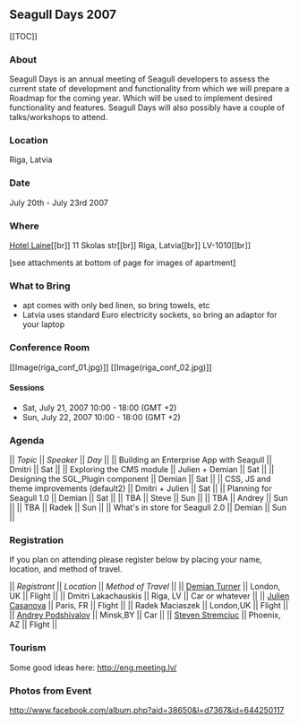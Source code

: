 <!-- Name: RFC/SglDay2007 -->
<!-- Version: 22 -->
<!-- Last-Modified: 2007/07/25 10:13:31 -->
<!-- Author: demian -->
## Seagull Days 2007

[[TOC]]

### About

Seagull Days is an annual meeting of Seagull developers to assess the current state of development and functionality from which we will prepare a Roadmap for the coming year. Which will be used to implement desired functionality and features. Seagull Days will also possibly have a couple of talks/workshops to attend.

### Location
Riga, Latvia

### Date

July 20th - July 23rd 2007

### Where

[Hotel Laine](http://www.laine.lv/eng/)[[br]]
11 Skolas str[[br]]
Riga, Latvia[[br]]
LV-1010[[br]]

[see attachments at bottom of page for images of apartment]

### What to Bring
 * apt comes with only bed linen, so bring towels, etc
 * Latvia uses standard Euro electricity sockets, so bring an adaptor for your laptop

### Conference Room

[[Image(riga_conf_01.jpg)]]
[[Image(riga_conf_02.jpg)]]

#### Sessions
 * Sat, July 21, 2007 10:00 - 18:00 (GMT +2)
 * Sun, July 22, 2007 10:00 - 18:00 (GMT +2)

### Agenda
|| *Topic* || *Speaker* || *Day* ||
|| Building an Enterprise App with Seagull || Dmitri || Sat ||
|| Exploring the CMS module || Julien + Demian || Sat ||
|| Designing the SGL_Plugin component || Demian || Sat ||
|| CSS, JS and theme improvements (default2) || Dmitri + Julien || Sat ||
|| Planning for Seagull 1.0 || Demian || Sat ||
|| TBA || Steve || Sun ||
|| TBA || Andrey || Sun ||
|| TBA || Radek || Sun ||
|| What's in store for Seagull 2.0 || Demian || Sun ||


### Registration
If you plan on attending please register below by placing your name, location, and method of travel.

|| *Registrant* || *Location* || *Method of Travel* ||
|| [Demian Turner](/wiki:User/DemianTurner/) || London, UK || Flight ||
|| Dmitri Lakachauskis || Riga, LV || Car or whatever ||
|| [Julien Casanova](/wiki:User/JulienCasanova/) || Paris, FR || Flight ||
|| Radek Maciaszek || London,UK || Flight ||
|| [Andrey Podshivalov](/wiki:User/omniton/) || Minsk,BY || Car ||
|| [Steven Stremciuc](/wiki:User/StevenStremciuc/) || Phoenix, AZ || Flight ||

### Tourism
Some good ideas here: http://eng.meeting.lv/

### Photos from Event
http://www.facebook.com/album.php?aid=38650&l=d7367&id=644250117
